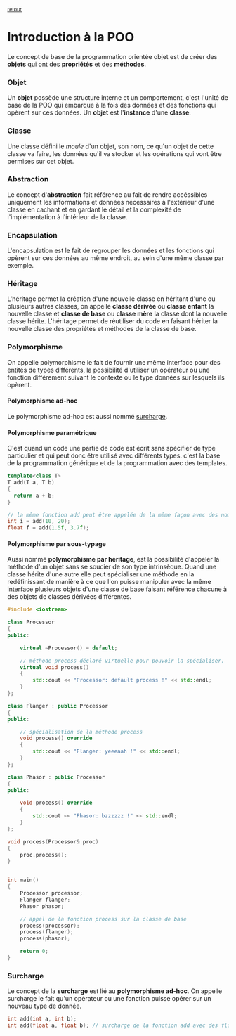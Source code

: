 <p><sup><a href="readme.md">retour</a></sup></p>

# Introduction à la POO

Le concept de base de la programmation orientée objet est de créer des **objets** qui ont des **propriétés** et des **méthodes**.

### Objet

Un **objet** possède une structure interne et un comportement, c'est l'unité de base de la POO qui embarque à la fois des données et des fonctions qui opèrent sur ces données. Un **objet** est l'**instance** d'une **classe**.

### Classe

Une classe défini le *moule* d'un objet, son nom, ce qu'un objet de cette classe va faire, les données qu'il va stocker et les opérations qui vont être permises sur cet objet.

### Abstraction

Le concept d'**abstraction** fait référence au fait de rendre accéssibles uniquement les informations et données nécessaires à l'extérieur d'une classe en cachant et en gardant le détail et la complexité de l'implémentation à l'intérieur de la classe.

### Encapsulation

L'encapsulation est le fait de regrouper les données et les fonctions qui opèrent sur ces données au même endroit, au sein d'une même classe par exemple.

### Héritage

L'héritage permet la création d'une nouvelle classe en héritant d'une ou plusieurs autres classes, on appelle **classe dérivée** ou **classe enfant** la nouvelle classe et **classe de base** ou **classe mère** la classe dont la nouvelle classe hérite.
L'héritage permet de réutiliser du code en faisant hériter la nouvelle classe des propriétés et méthodes de la classe de base.

### Polymorphisme

On appelle polymorphisme le fait de fournir une même interface pour des entités de types différents, la possibilité d'utiliser un opérateur ou une fonction différement suivant le contexte ou le type données sur lesquels ils opèrent.

#### Polymorphisme ad-hoc

Le polymorphisme ad-hoc est aussi nommé [surcharge](#surcharge).

#### Polymorphisme paramétrique

C'est quand un code une partie de code est écrit sans spécifier de type particulier et qui peut donc être utilisé avec différents types. c'est la base de la programmation générique et de la programmation avec des templates.

```cpp
template<class T>
T add(T a, T b)
{
  return a + b;
}

// la même fonction add peut être appelée de la même façon avec des nombres entiers ou des flottants
int i = add(10, 20);
float f = add(1.5f, 3.7f);
```

#### Polymorphisme par sous-typage

Aussi nommé **polymorphisme par héritage**, est la possibilité d'appeler la méthode d'un objet sans se soucier de son type intrinsèque. Quand une classe hérite d'une autre elle peut spécialiser une méthode en la redéfinissant de manière à ce que l'on puisse manipuler avec la même interface plusieurs objets d'une classe de base faisant référence chacune à des objets de classes dérivées différentes.

```cpp
#include <iostream>

class Processor
{
public:

    virtual ~Processor() = default;

    // méthode process déclaré virtuelle pour pouvoir la spécialiser.
    virtual void process()
    {
        std::cout << "Processor: default process !" << std::endl;
    }
};

class Flanger : public Processor
{
public:

    // spécialisation de la méthode process
    void process() override
    {
        std::cout << "Flanger: yeeeaah !" << std::endl;
    }
};

class Phasor : public Processor
{
public:

    void process() override
    {
        std::cout << "Phasor: bzzzzzz !" << std::endl;
    }
};

void process(Processor& proc)
{
    proc.process();
}


int main()
{
    Processor processor;
    Flanger flanger;
    Phasor phasor;

    // appel de la fonction process sur la classe de base
    process(processor);
    process(flanger);
    process(phasor);

    return 0;
}
```


### Surcharge

Le concept de la **surcharge** est lié au **polymorphisme ad-hoc**. On appelle surcharge le fait qu'un opérateur ou une fonction puisse opérer sur un nouveau type de donnée.

```cpp
int add(int a, int b);
int add(float a, float b); // surcharge de la fonction add avec des flottants.
```
